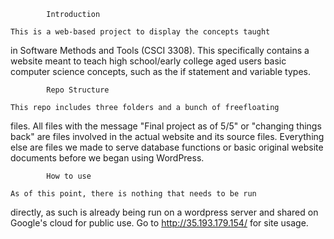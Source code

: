 			Introduction

	This is a web-based project to display the concepts taught
in Software Methods and Tools (CSCI 3308). This specifically
contains a website meant to teach high school/early college aged
users basic computer science concepts, such as the if statement
and variable types.

			Repo Structure

	This repo includes three folders and a bunch of freefloating
files. All files with the message "Final project as of 5/5" or "changing
things back" are files involved in the actual website and its source
files. Everything else are files we made to serve database functions
or basic original website documents before we began using WordPress.

			How to use
	
	As of this point, there is nothing that needs to be run
directly, as such is already being run on a wordpress server and
shared on Google's cloud for public use. Go to http://35.193.179.154/ 
for site usage.